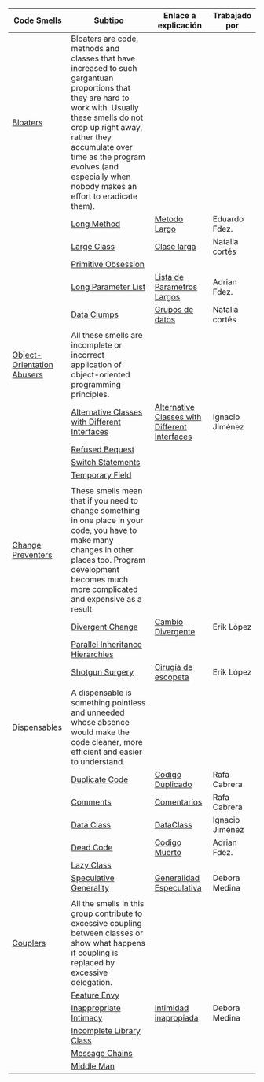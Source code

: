 | Code Smells                                                                          | Subtipo                                                                                                                                                                                                                                                                                            | Enlace a explicación                                                                                       | Trabajado por    |
| -------------------------------------------------------------------------------------- | ---------------------------------------------------------------------------------------------------------------------------------------------------------------------------------------------------------------------------------------------------------------------------------------------------- | ------------------------------------------------------------------------------------------------------------- | ------------------ |
| [Bloaters](https://refactoring.guru/refactoring/smells/bloaters)                     | Bloaters are code, methods and classes that have increased to such gargantuan proportions that they are hard to work with. Usually these smells do not crop up right away, rather they accumulate over time as the program evolves (and especially when nobody makes an effort to eradicate them). |                                                                                                             |                  |
|                                                                                      | [Long Method](https://refactoring.guru/es/smells/long-method)                                                                                                                                                                                                                                      | [Metodo Largo](./CodeSmell/LongMethod.md)                                                                   | Eduardo Fdez.    |
|                                                                                      | [Large Class](https://refactoring.guru/es/smells/large-class)                                                                                                                                                                                                                                      | [Clase larga](./CodeSmell/LargeClass.md)                                                                    | Natalia cortés  |
|                                                                                      | [Primitive Obsession](https://refactoring.guru/es/smells/primitive-obsession)                                                                                                                                                                                                                      |                                                                                                             |                  |
|                                                                                      | [Long Parameter List](https://refactoring.guru/es/smells/long-parameter-list)                                                                                                                                                                                                                      | [Lista de Parametros Largos](./CodeSmell/LongParameterList.md)                                              |Adrian Fdez.             |
|                                                                                      | [Data Clumps](https://refactoring.guru/es/smells/data-clumps)                                                                                                                                                                                                                                      | [Grupos de datos](./CodeSmell/DataClumps.md)                                                                | Natalia cortés  |
|                                                                                      |                                                                                                                                                                                                                                                                                                    |                                                                                                             |                  |
| [Object-Orientation Abusers](https://refactoring.guru/refactoring/smells/oo-abusers) | All these smells are incomplete or incorrect application of object-oriented programming principles.                                                                                                                                                                                                |                                                                                                             |                  |
|                                                                                      | [Alternative Classes with Different Interfaces](https://refactoring.guru/es/smells/alternative-classes-with-different-interfaces)                                                                                                                                                                  | [Alternative Classes with Different Interfaces](CodeSmell/Alternative_Classes_with_different_interfaces.md) | Ignacio Jiménez |
|                                                                                      | [Refused Bequest](https://refactoring.guru/es/smells/refused-bequest)                                                                                                                                                                                                                              |                                                                                                             |                  |
|                                                                                      | [Switch Statements](https://refactoring.guru/es/smells/switch-statements)                                                                                                                                                                                                                          |                                                                                                             |                  |
|                                                                                      | [Temporary Field](https://refactoring.guru/es/smells/temporary-field)                                                                                                                                                                                                                              |                                                                                                             |                  |
|                                                                                      |                                                                                                                                                                                                                                                                                                    |                                                                                                             |                  |
| [Change Preventers](https://refactoring.guru/refactoring/smells/change-preventers)   | These smells mean that if you need to change something in one place in your code, you have to make many changes in other places too. Program development becomes much more complicated and expensive as a result.                                                                                  |                                                                                                             |                  |
|                                                                                      | [Divergent Change](https://refactoring.guru/es/smells/divergent-change)                                                                                                                                                                                                                            | [Cambio Divergente](./CodeSmell/DivergentChange.md)                                                         | Erik López      |
|                                                                                      | [Parallel Inheritance Hierarchies](https://refactoring.guru/es/smells/parallel-inheritance-hierarchies)                                                                                                                                                                                            |                                                                                                             |                  |
|                                                                                      | [Shotgun Surgery](https://refactoring.guru/es/smells/shotgun-surgery)                                                                                                                                                                                                                              | [Cirugía de escopeta](./CodeSmell/ShotgunSurgery.md)                                                       | Erik López      |
|                                                                                      |                                                                                                                                                                                                                                                                                                    |                                                                                                             |                  |
| [Dispensables](https://refactoring.guru/refactoring/smells/dispensables)             | A dispensable is something pointless and unneeded whose absence would make the code cleaner, more efficient and easier to understand.                                                                                                                                                              |                                                                                                             |                  |
|                                                                                      | [Duplicate Code](https://refactoring.guru/es/smells/duplicate-code)                                                                                                                                                                                                                                | [Codigo Duplicado](./CodeSmell/DuplicateCode.md)                                                            | Rafa Cabrera     |
|                                                                                      | [Comments](https://refactoring.guru/es/smells/comments)                                                                                                                                                                                                                                            | [Comentarios](./CodeSmell/Comments.md)                                                                      | Rafa Cabrera     |
|                                                                                      | [Data Class](https://refactoring.guru/es/smells/data-class)                                                                                                                                                                                                                                        | [DataClass](CodeSmell/DataClass.md)                                                                         | Ignacio Jiménez |
|                                                                                      | [Dead Code](https://refactoring.guru/es/smells/dead-code)                                                                                                                                                                                                                                          | [Codigo Muerto](./CodeSmell/DeadCode.md)                                           |Adrian Fdez.               |
|                                                                                      | [Lazy Class](https://refactoring.guru/es/smells/lazy-class)                                                                                                                                                                                                                                        |                                                                                                             |                  |
|                                                                                      | [Speculative Generality](https://refactoring.guru/es/smells/speculative-generality)                                                                                                                                                                                                           |  [Generalidad Especulativa](CodeSmell/SpeculativeGenerality.md)                                           |  Debora Medina                  |
|                                                                                      |                                                                                                                                                                                                                                                                                                    |                                                                                                             |                  |
| [Couplers](https://refactoring.guru/refactoring/smells/couplers)                     | All the smells in this group contribute to excessive coupling between classes or show what happens if coupling is replaced by excessive delegation.                                                                                                                                                |                                                                                                             |                  |
|                                                                                      | [Feature Envy](https://refactoring.guru/es/smells/feature-envy)                                                                                                                                                                                                                                    |                                                                                                             |                  |
|                                                                                      | [Inappropriate Intimacy](https://refactoring.guru/es/smells/inappropriate-intimacy)                                                                                                                                                                                                                |    [Intimidad inapropiada](CodeSmell/InappropiateIntimacy.md)                                            |   Debora Medina         |
|                                                                                      | [Incomplete Library Class](https://refactoring.guru/es/smells/incomplete-library-class)                                                                                                                                                                                                            |                                                                                                             |                  |
|                                                                                      | [Message Chains](https://refactoring.guru/es/smells/message-chains)                                                                                                                                                                                                                                |                                                                                                             |                  |
|                                                                                      | [Middle Man](https://refactoring.guru/es/smells/middle-man)                                                                                                                                                                                                                                        |                                                                                                             |                  |